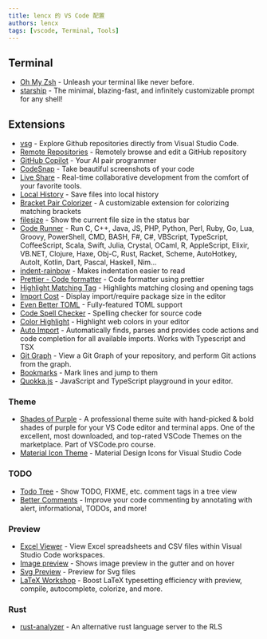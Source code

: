 ```yaml
---
title: lencx 的 VS Code 配置
authors: lencx
tags: [vscode, Terminal, Tools]
---
```


## Terminal

- [Oh My Zsh](https://ohmyz.sh) - Unleash your terminal like never before.
- [starship](https://github.com/starship/starship) - The minimal, blazing-fast, and infinitely customizable prompt for any shell!

## Extensions

- [vsg](https://github.com/lencx/vsg) - Explore Github repositories directly from Visual Studio Code.
- [Remote Repositories](https://marketplace.visualstudio.com/items?itemName=GitHub.remotehub) - Remotely browse and edit a GitHub repository
- [GitHub Copilot](https://marketplace.visualstudio.com/items?itemName=GitHub.copilot) - Your AI pair programmer
- [CodeSnap](https://marketplace.visualstudio.com/items?itemName=adpyke.codesnap) - Take beautiful screenshots of your code
- [Live Share](https://marketplace.visualstudio.com/items?itemName=MS-vsliveshare.vsliveshare) - Real-time collaborative development from the comfort of your favorite tools.
- [Local History](https://marketplace.visualstudio.com/items?itemName=xyz.local-history) - Save files into local history
- [Bracket Pair Colorizer](https://marketplace.visualstudio.com/items?itemName=CoenraadS.bracket-pair-colorizer) - A customizable extension for colorizing matching brackets
- [filesize](https://marketplace.visualstudio.com/items?itemName=mkxml.vscode-filesize) - Show the current file size in the status bar
- [Code Runner](https://marketplace.visualstudio.com/items?itemName=formulahendry.code-runner) - Run C, C++, Java, JS, PHP, Python, Perl, Ruby, Go, Lua, Groovy, PowerShell, CMD, BASH, F#, C#, VBScript, TypeScript, CoffeeScript, Scala, Swift, Julia, Crystal, OCaml, R, AppleScript, Elixir, VB.NET, Clojure, Haxe, Obj-C, Rust, Racket, Scheme, AutoHotkey, AutoIt, Kotlin, Dart, Pascal, Haskell, Nim...
- [indent-rainbow](https://marketplace.visualstudio.com/items?itemName=oderwat.indent-rainbow) - Makes indentation easier to read
- [Prettier - Code formatter](https://marketplace.visualstudio.com/items?itemName=esbenp.prettier-vscode) - Code formatter using prettier
- [Highlight Matching Tag](https://marketplace.visualstudio.com/items?itemName=vincaslt.highlight-matching-tag) - Highlights matching closing and opening tags
- [Import Cost](https://marketplace.visualstudio.com/items?itemName=wix.vscode-import-cost) - Display import/require package size in the editor
- [Even Better TOML](https://marketplace.visualstudio.com/items?itemName=tamasfe.even-better-toml) - Fully-featured TOML support
- [Code Spell Checker](https://marketplace.visualstudio.com/items?itemName=streetsidesoftware.code-spell-checker) - Spelling checker for source code
- [Color Highlight](https://marketplace.visualstudio.com/items?itemName=naumovs.color-highlight) - Highlight web colors in your editor
- [Auto Import](https://marketplace.visualstudio.com/items?itemName=steoates.autoimport) - Automatically finds, parses and provides code actions and code completion for all available imports. Works with Typescript and TSX
- [Git Graph](https://marketplace.visualstudio.com/items?itemName=mhutchie.git-graph) - View a Git Graph of your repository, and perform Git actions from the graph.
- [Bookmarks](https://marketplace.visualstudio.com/items?itemName=alefragnani.Bookmarks) - Mark lines and jump to them
- [Quokka.js](https://marketplace.visualstudio.com/items?itemName=WallabyJs.quokka-vscode) - JavaScript and TypeScript playground in your editor.

### Theme

- [Shades of Purple](https://marketplace.visualstudio.com/items?itemName=ahmadawais.shades-of-purple) - A professional theme suite with hand-picked & bold shades of purple for your VS Code editor and terminal apps. One of the excellent, most downloaded, and top-rated VSCode Themes on the marketplace. Part of VSCode.pro course.
- [Material Icon Theme](https://marketplace.visualstudio.com/items?itemName=PKief.material-icon-theme) - Material Design Icons for Visual Studio Code

### TODO

- [Todo Tree](https://marketplace.visualstudio.com/items?itemName=Gruntfuggly.todo-tree) - Show TODO, FIXME, etc. comment tags in a tree view
- [Better Comments](https://marketplace.visualstudio.com/items?itemName=aaron-bond.better-comments) - Improve your code commenting by annotating with alert, informational, TODOs, and more!

### Preview

- [Excel Viewer](https://marketplace.visualstudio.com/items?itemName=GrapeCity.gc-excelviewer) - View Excel spreadsheets and CSV files within Visual Studio Code workspaces.
- [Image preview](https://marketplace.visualstudio.com/items?itemName=kisstkondoros.vscode-gutter-preview) - Shows image preview in the gutter and on hover
- [Svg Preview](https://marketplace.visualstudio.com/items?itemName=SimonSiefke.svg-preview) - Preview for Svg files
- [LaTeX Workshop](https://marketplace.visualstudio.com/items?itemName=James-Yu.latex-workshop) - Boost LaTeX typesetting efficiency with preview, compile, autocomplete, colorize, and more.

### Rust

- [rust-analyzer](https://marketplace.visualstudio.com/items?itemName=matklad.rust-analyzer) - An alternative rust language server to the RLS
